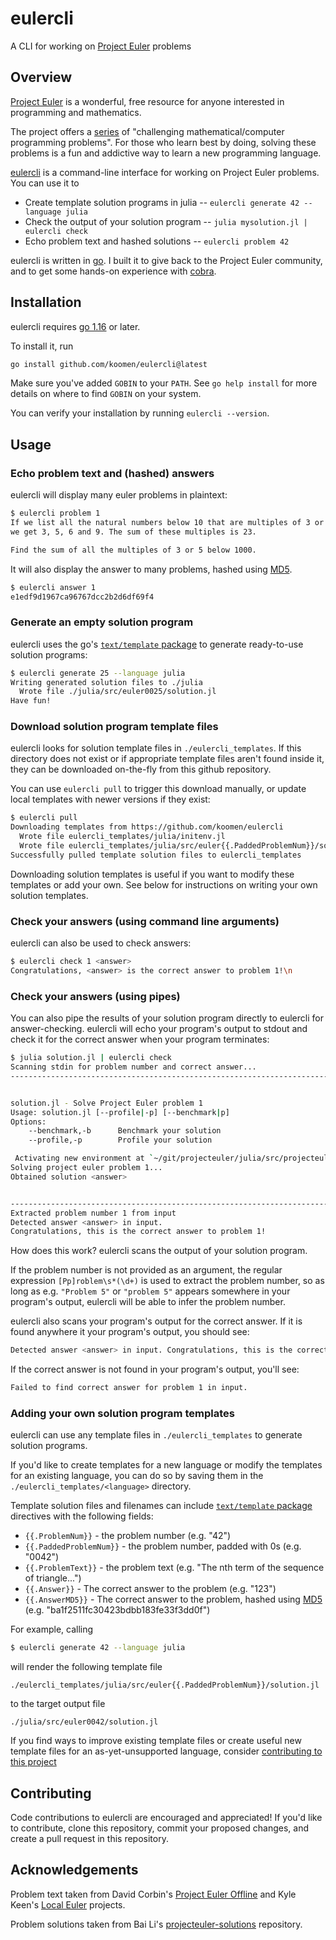 # eulercli
A CLI for working on [Project Euler](https://projecteuler.net) problems

## Overview

[Project Euler](https://projecteuler.net) is a wonderful, free resource for anyone interested in programming and mathematics.

The project offers a [series](https://projecteuler.net/archives) of "challenging mathematical/computer programming problems".  For those who learn best by doing, solving these problems is a fun and addictive way to learn a new programming language.

[eulercli](https://github.com/koomen/eulercli) is a command-line interface for working on Project Euler problems. You can use it to
- Create template solution programs in julia -- `eulercli generate 42 --language julia`
- Check the output of your solution program -- `julia mysolution.jl | eulercli check`
- Echo problem text and hashed solutions -- `eulercli problem 42`

eulercli is written in [go](https://golang.org/). I built it to give back to the Project Euler community, and to get some hands-on experience with [cobra](https://github.com/spf13/cobra).

## Installation

eulercli requires [go 1.16](https://golang.org/doc/go1.16) or later.

To install it, run

```sh
go install github.com/koomen/eulercli@latest
```

Make sure you've added `GOBIN` to your `PATH`.  See `go help install` for more details on where to find `GOBIN` on your system.

You can verify your installation by running `eulercli --version`.

## Usage

### Echo problem text and (hashed) answers

eulercli will display many euler problems in plaintext:

```sh
$ eulercli problem 1
If we list all the natural numbers below 10 that are multiples of 3 or 5,
we get 3, 5, 6 and 9. The sum of these multiples is 23.

Find the sum of all the multiples of 3 or 5 below 1000.
```

It will also display the answer to many problems, hashed using [MD5](https://en.wikipedia.org/wiki/MD5).

```sh
$ eulercli answer 1
e1edf9d1967ca96767dcc2b2d6df69f4
```

### Generate an empty solution program

eulercli uses the go's [`text/template` package](https://golang.org/pkg/text/template/) to generate ready-to-use solution programs:

```sh
$ eulercli generate 25 --language julia
Writing generated solution files to ./julia
  Wrote file ./julia/src/euler0025/solution.jl
Have fun!
```

### Download solution program template files

eulercli looks for solution template files in `./eulercli_templates`.  If this directory does not exist or if appropriate template files aren't found inside it, they can be downloaded on-the-fly from this github repository.

  You can use `eulercli pull` to trigger this download manually, or update local templates with newer versions if they exist:

```sh
$ eulercli pull
Downloading templates from https://github.com/koomen/eulercli
  Wrote file eulercli_templates/julia/initenv.jl
  Wrote file eulercli_templates/julia/src/euler{{.PaddedProblemNum}}/solution.jl
Successfully pulled template solution files to eulercli_templates
```

Downloading solution templates is useful if you want to modify these templates or add your own. See below for instructions on writing your own solution templates.

### Check your answers (using command line arguments)

eulercli can also be used to check answers:

```sh
$ eulercli check 1 <answer>
Congratulations, <answer> is the correct answer to problem 1!\n
```
### Check your answers (using pipes)

You can also pipe the results of your solution program directly to eulercli for answer-checking.  eulercli will echo your program's output to stdout and check it for the correct answer when your program terminates:

```sh
$ julia solution.jl | eulercli check
Scanning stdin for problem number and correct answer...
-------------------------------------------------------------------------------


solution.jl - Solve Project Euler problem 1
Usage: solution.jl [--profile|-p] [--benchmark|p]
Options:
    --benchmark,-b      Benchmark your solution
    --profile,-p        Profile your solution

 Activating new environment at `~/git/projecteuler/julia/src/projecteulerenv/Project.toml`
Solving project euler problem 1...
Obtained solution <answer>


-------------------------------------------------------------------------------
Extracted problem number 1 from input
Detected answer <answer> in input. 
Congratulations, this is the correct answer to problem 1!
```

How does this work? eulercli scans the output of your solution program.  

If the problem number is not provided as an argument, the regular expression `[Pp]roblem\s*(\d+)` is used to extract the problem number, so as long as e.g. `"Problem 5"` or `"problem 5"` appears somewhere in your program's output, eulercli will be able to infer the problem number.

eulercli also scans your program's output for the correct answer.  If it is found anywhere it your program's output, you should see:

```sh
Detected answer <answer> in input. Congratulations, this is the correct answer to problem 1!
```

If the correct answer is not found in your program's output, you'll see:

```sh
Failed to find correct answer for problem 1 in input.
```

### Adding your own solution program templates

eulercli can use any template files in `./eulercli_templates` to generate solution programs. 

If you'd like to create templates for a new language or modify the templates for an existing language, you can do so by saving them in the `./eulercli_templates/<language>` directory.  

Template solution files and filenames can include [`text/template` package](https://golang.org/pkg/text/template/) directives with the following fields:

- `{{.ProblemNum}}` - the problem number (e.g. "42")
- `{{.PaddedProblemNum}}` - the problem number, padded with 0s (e.g. "0042")
- `{{.ProblemText}}` - the problem text (e.g. "The nth term of the sequence of triangle...")
- `{{.Answer}}` - The correct answer to the problem (e.g. "123")
- `{{.AnswerMD5}}` - The correct answer to the problem, hashed using [MD5](https://en.wikipedia.org/wiki/MD5) (e.g. "ba1f2511fc30423bdbb183fe33f3dd0f")

For example, calling

```sh
$ eulercli generate 42 --language julia
```

will render the following template file

```
./eulercli_templates/julia/src/euler{{.PaddedProblemNum}}/solution.jl
```

to the target output file

```
./julia/src/euler0042/solution.jl
```

If you find ways to improve existing template files or create useful new template files for an as-yet-unsupported language, consider [contributing to this project](#contributing)

## Contributing

Code contributions to eulercli are encouraged and appreciated! If you'd like to contribute, clone this repository, commit your proposed changes, and create a pull request in this repository.

## Acknowledgements

Problem text taken from David Corbin's [Project Euler Offline](https://github.com/davidcorbin/euler-offline/blob/master/project_euler_problems.txt) and Kyle Keen's [Local Euler](http://kmkeen.com/local-euler/) projects.

Problem solutions taken from Bai Li's [projecteuler-solutions](https://github.com/luckytoilet/projecteuler-solutions) repository.
